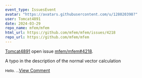 ```yaml
---
event_type: IssuesEvent
avatar: "https://avatars.githubusercontent.com/u/128020398?"
user: Tomcat4891
date: 2024-03-29
repo_name: mfem/mfem
html_url: https://github.com/mfem/mfem/issues/4218
repo_url: https://github.com/mfem/mfem
---
```


<a href='https://github.com/Tomcat4891' target='_blank'>Tomcat4891</a> open issue <a href='https://github.com/mfem/mfem/issues/4218' target='_blank'>mfem/mfem#4218</a>.

<p>A typo in the description of the normal vector calculation</p><small>Hello....</small><a href='https://github.com/mfem/mfem/issues/4218' target='_blank'>View Comment</a>